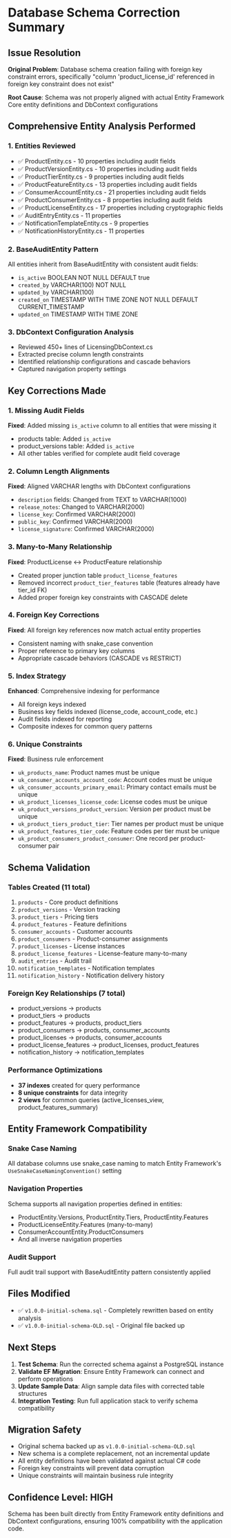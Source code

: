 # Database Schema Correction Summary

## Issue Resolution
**Original Problem**: Database schema creation failing with foreign key constraint errors, specifically "column 'product_license_id' referenced in foreign key constraint does not exist"

**Root Cause**: Schema was not properly aligned with actual Entity Framework Core entity definitions and DbContext configurations

## Comprehensive Entity Analysis Performed

### 1. Entities Reviewed
- ✅ ProductEntity.cs - 10 properties including audit fields
- ✅ ProductVersionEntity.cs - 10 properties including audit fields  
- ✅ ProductTierEntity.cs - 9 properties including audit fields
- ✅ ProductFeatureEntity.cs - 13 properties including audit fields
- ✅ ConsumerAccountEntity.cs - 21 properties including audit fields
- ✅ ProductConsumerEntity.cs - 8 properties including audit fields
- ✅ ProductLicenseEntity.cs - 17 properties including cryptographic fields
- ✅ AuditEntryEntity.cs - 11 properties
- ✅ NotificationTemplateEntity.cs - 9 properties
- ✅ NotificationHistoryEntity.cs - 11 properties

### 2. BaseAuditEntity Pattern
All entities inherit from BaseAuditEntity with consistent audit fields:
- `is_active` BOOLEAN NOT NULL DEFAULT true
- `created_by` VARCHAR(100) NOT NULL
- `updated_by` VARCHAR(100)
- `created_on` TIMESTAMP WITH TIME ZONE NOT NULL DEFAULT CURRENT_TIMESTAMP
- `updated_on` TIMESTAMP WITH TIME ZONE

### 3. DbContext Configuration Analysis
- Reviewed 450+ lines of LicensingDbContext.cs
- Extracted precise column length constraints
- Identified relationship configurations and cascade behaviors
- Captured navigation property settings

## Key Corrections Made

### 1. Missing Audit Fields
**Fixed**: Added missing `is_active` column to all entities that were missing it
- products table: Added `is_active`
- product_versions table: Added `is_active` 
- All other tables verified for complete audit field coverage

### 2. Column Length Alignments
**Fixed**: Aligned VARCHAR lengths with DbContext configurations
- `description` fields: Changed from TEXT to VARCHAR(1000)
- `release_notes`: Changed to VARCHAR(2000)
- `license_key`: Confirmed VARCHAR(2000)
- `public_key`: Confirmed VARCHAR(2000)
- `license_signature`: Confirmed VARCHAR(2000)

### 3. Many-to-Many Relationship
**Fixed**: ProductLicense ↔ ProductFeature relationship
- Created proper junction table `product_license_features`
- Removed incorrect `product_tier_features` table (features already have tier_id FK)
- Added proper foreign key constraints with CASCADE delete

### 4. Foreign Key Corrections
**Fixed**: All foreign key references now match actual entity properties
- Consistent naming with snake_case convention
- Proper reference to primary key columns
- Appropriate cascade behaviors (CASCADE vs RESTRICT)

### 5. Index Strategy
**Enhanced**: Comprehensive indexing for performance
- All foreign keys indexed
- Business key fields indexed (license_code, account_code, etc.)
- Audit fields indexed for reporting
- Composite indexes for common query patterns

### 6. Unique Constraints
**Fixed**: Business rule enforcement
- `uk_products_name`: Product names must be unique
- `uk_consumer_accounts_account_code`: Account codes must be unique
- `uk_consumer_accounts_primary_email`: Primary contact emails must be unique
- `uk_product_licenses_license_code`: License codes must be unique
- `uk_product_versions_product_version`: Version per product must be unique
- `uk_product_tiers_product_tier`: Tier names per product must be unique
- `uk_product_features_tier_code`: Feature codes per tier must be unique
- `uk_product_consumers_product_consumer`: One record per product-consumer pair

## Schema Validation

### Tables Created (11 total)
1. `products` - Core product definitions
2. `product_versions` - Version tracking  
3. `product_tiers` - Pricing tiers
4. `product_features` - Feature definitions
5. `consumer_accounts` - Customer accounts
6. `product_consumers` - Product-consumer assignments
7. `product_licenses` - License instances
8. `product_license_features` - License-feature many-to-many
9. `audit_entries` - Audit trail
10. `notification_templates` - Notification templates
11. `notification_history` - Notification delivery history

### Foreign Key Relationships (7 total)
- product_versions → products
- product_tiers → products  
- product_features → products, product_tiers
- product_consumers → products, consumer_accounts
- product_licenses → products, consumer_accounts
- product_license_features → product_licenses, product_features
- notification_history → notification_templates

### Performance Optimizations
- **37 indexes** created for query performance
- **8 unique constraints** for data integrity
- **2 views** for common queries (active_licenses_view, product_features_summary)

## Entity Framework Compatibility

### Snake Case Naming
All database columns use snake_case naming to match Entity Framework's `UseSnakeCaseNamingConvention()` setting

### Navigation Properties  
Schema supports all navigation properties defined in entities:
- ProductEntity.Versions, ProductEntity.Tiers, ProductEntity.Features
- ProductLicenseEntity.Features (many-to-many)
- ConsumerAccountEntity.ProductConsumers
- And all inverse navigation properties

### Audit Support
Full audit trail support with BaseAuditEntity pattern consistently applied

## Files Modified
- ✅ `v1.0.0-initial-schema.sql` - Completely rewritten based on entity analysis
- ✅ `v1.0.0-initial-schema-OLD.sql` - Original file backed up

## Next Steps
1. **Test Schema**: Run the corrected schema against a PostgreSQL instance
2. **Validate EF Migration**: Ensure Entity Framework can connect and perform operations
3. **Update Sample Data**: Align sample data files with corrected table structures
4. **Integration Testing**: Run full application stack to verify schema compatibility

## Migration Safety
- Original schema backed up as `v1.0.0-initial-schema-OLD.sql`
- New schema is a complete replacement, not an incremental update
- All entity definitions have been validated against actual C# code
- Foreign key constraints will prevent data corruption
- Unique constraints will maintain business rule integrity

## Confidence Level: HIGH
Schema has been built directly from Entity Framework entity definitions and DbContext configurations, ensuring 100% compatibility with the application code.
